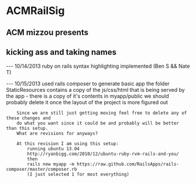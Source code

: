 ACMRailSig
==========

ACM mizzou presents
-------------------

kicking ass and taking names
----------------------------

--- 10/14/2013 ruby on rails syntax highlighting implemented (Ben S && Nate T)

--- 10/15/2013 used rails composer to generate basic app
		the folder StaticResources contains a copy of the js/css/html that is being
		served by the app - there is a copy of it's contents in myapp/public
		we should probably delete it once the layout of the project is more
		figured out
	
		Since we are still just getting moving feel free to delete any of these changes and 
		do what you want since it could be and probably will be better than this setup. 
		What are revisions for anyways?

		At this revision I am using this setup:
			running ubuntu 13.04 
			http://ryanbigg.com/2010/12/ubuntu-ruby-rvm-rails-and-you/
			then
			rails new myapp -m https://raw.github.com/RailsApps/rails-composer/master/composer.rb
			(I just selected 1 for most everything)
			
